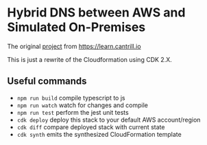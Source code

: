 # Hybrid DNS between AWS and Simulated On-Premises

The original [project](https://github.com/acantril/learn-cantrill-io-labs/tree/master/aws-hybrid-dns) from https://learn.cantrill.io

This is just a rewrite of the Cloudformation using CDK 2.X.

## Useful commands

* `npm run build`   compile typescript to js
* `npm run watch`   watch for changes and compile
* `npm run test`    perform the jest unit tests
* `cdk deploy`      deploy this stack to your default AWS account/region
* `cdk diff`        compare deployed stack with current state
* `cdk synth`       emits the synthesized CloudFormation template
